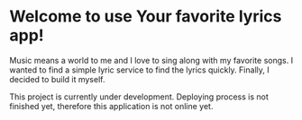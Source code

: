 # Welcome to use Your favorite lyrics app!

Music means a world to me and I love to sing along with my favorite songs. I wanted to find a simple lyric service to find the lyrics quickly. Finally, I decided to build it myself.

This project is currently under development. Deploying process is not finished yet, therefore this application is not online yet.
